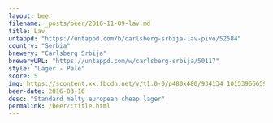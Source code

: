 ```yaml
---
layout: beer
filename: _posts/beer/2016-11-09-lav.md
title: Lav
untappd: "https://untappd.com/b/carlsberg-srbija-lav-pivo/52584"
country: "Serbia"
brewery: "Carlsberg Srbija"
breweryURL: "https://untappd.com/w/carlsberg-srbija/50117"
style: "Lager - Pale"
score: 5
img: https://scontent.xx.fbcdn.net/v/t1.0-0/p480x480/934134_10153966659898745_3561780875401552010_n.jpg?oh=0433335deb91296c44b19b4e8a088958&oe=590E7C3F
beer-date: 2016-03-16
desc: "Standard malty european cheap lager"
permalink: /beer/:title.html
---
```

